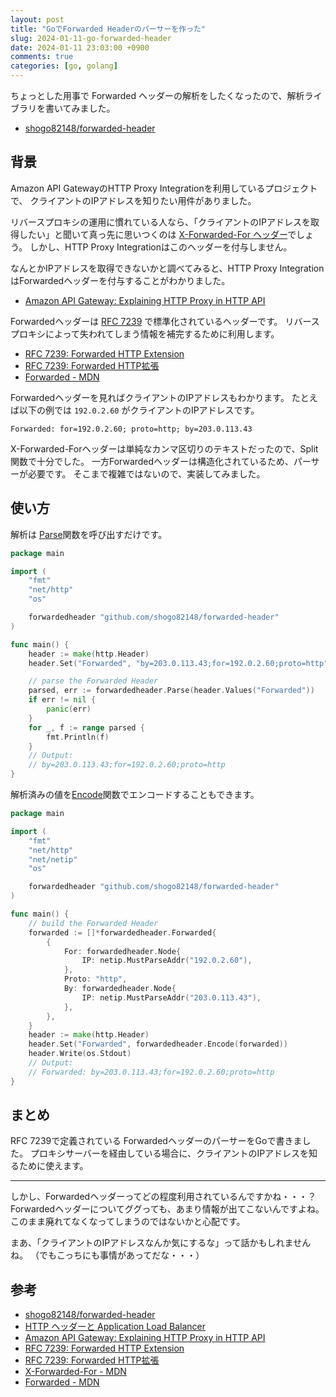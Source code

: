 ```yaml
---
layout: post
title: "GoでForwarded Headerのパーサーを作った"
slug: 2024-01-11-go-forwarded-header
date: 2024-01-11 23:03:00 +0900
comments: true
categories: [go, golang]
---
```


ちょっとした用事で Forwarded ヘッダーの解析をしたくなったので、解析ライブラリを書いてみました。

- [shogo82148/forwarded-header](https://github.com/shogo82148/forwarded-header)

## 背景

Amazon API GatewayのHTTP Proxy Integrationを利用しているプロジェクトで、
クライアントのIPアドレスを知りたい用件がありました。

リバースプロキシの運用に慣れている人なら、「クライアントのIPアドレスを取得したい」と聞いて真っ先に思いつくのは [X-Forwarded-For ヘッダー](https://developer.mozilla.org/ja/docs/Web/HTTP/Headers/X-Forwarded-For)でしょう。
しかし、HTTP Proxy Integrationはこのヘッダーを付与しません。

なんとかIPアドレスを取得できないかと調べてみると、HTTP Proxy IntegrationはForwardedヘッダーを付与することがわかりました。

- [Amazon API Gateway: Explaining HTTP Proxy in HTTP API](https://medium.com/@lancers/amazon-api-gateway-explaining-http-proxy-in-http-api-3ea0afe6b03c)

Forwardedヘッダーは [RFC 7239](https://www.rfc-editor.org/info/rfc7239) で標準化されているヘッダーです。
リバースプロキシによって失われてしまう情報を補完するために利用します。

- [RFC 7239: Forwarded HTTP Extension](https://www.rfc-editor.org/info/rfc7239)
- [RFC 7239: Forwarded HTTP拡張](https://shogo82148.github.io/rfc-translated-ja/rfc7239.html)
- [Forwarded - MDN](https://developer.mozilla.org/ja/docs/Web/HTTP/Headers/Forwarded)

Forwardedヘッダーを見ればクライアントのIPアドレスもわかります。
たとえば以下の例では `192.0.2.60` がクライアントのIPアドレスです。

```
Forwarded: for=192.0.2.60; proto=http; by=203.0.113.43
```

X-Forwarded-Forヘッダーは単純なカンマ区切りのテキストだったので、Split関数で十分でした。
一方Forwardedヘッダーは構造化されているため、パーサーが必要です。
そこまで複雑ではないので、実装してみました。

## 使い方

解析は [Parse](https://pkg.go.dev/github.com/shogo82148/fowarded-header#Parse)関数を呼び出すだけです。

```go
package main

import (
	"fmt"
	"net/http"
	"os"

	forwardedheader "github.com/shogo82148/forwarded-header"
)

func main() {
	header := make(http.Header)
	header.Set("Forwarded", "by=203.0.113.43;for=192.0.2.60;proto=http")

	// parse the Forwarded Header
	parsed, err := forwardedheader.Parse(header.Values("Forwarded"))
	if err != nil {
		panic(err)
	}
	for _, f := range parsed {
		fmt.Println(f)
	}
	// Output:
	// by=203.0.113.43;for=192.0.2.60;proto=http
}
```

解析済みの値を[Encode](https://pkg.go.dev/github.com/shogo82148/fowarded-header#Encode)関数でエンコードすることもできます。

```go
package main

import (
	"fmt"
	"net/http"
	"net/netip"
	"os"

	forwardedheader "github.com/shogo82148/forwarded-header"
)

func main() {
	// build the Forwarded Header
	forwarded := []*forwardedheader.Forwarded{
		{
			For: forwardedheader.Node{
				IP: netip.MustParseAddr("192.0.2.60"),
			},
			Proto: "http",
			By: forwardedheader.Node{
				IP: netip.MustParseAddr("203.0.113.43"),
			},
		},
	}
	header := make(http.Header)
	header.Set("Forwarded", forwardedheader.Encode(forwarded))
	header.Write(os.Stdout)
	// Output:
	// Forwarded: by=203.0.113.43;for=192.0.2.60;proto=http
}
```

## まとめ

RFC 7239で定義されている ForwardedヘッダーのパーサーをGoで書きました。
プロキシサーバーを経由している場合に、クライアントのIPアドレスを知るために使えます。

-----

しかし、Forwardedヘッダーってどの程度利用されているんですかね・・・？
Forwardedヘッダーについてググっても、あまり情報が出てこないんですよね。
このまま廃れてなくなってしまうのではないかと心配です。

まあ、「クライアントのIPアドレスなんか気にするな」って話かもしれませんね。
（でもこっちにも事情があってだな・・・）

## 参考

- [shogo82148/forwarded-header](https://github.com/shogo82148/forwarded-header)
- [HTTP ヘッダーと Application Load Balancer](https://docs.aws.amazon.com/ja_jp/elasticloadbalancing/latest/application/x-forwarded-headers.html)
- [Amazon API Gateway: Explaining HTTP Proxy in HTTP API](https://medium.com/@lancers/amazon-api-gateway-explaining-http-proxy-in-http-api-3ea0afe6b03c)
- [RFC 7239: Forwarded HTTP Extension](https://www.rfc-editor.org/info/rfc7239)
- [RFC 7239: Forwarded HTTP拡張](https://shogo82148.github.io/rfc-translated-ja/rfc7239.html)
- [X-Forwarded-For - MDN](https://developer.mozilla.org/ja/docs/Web/HTTP/Headers/X-Forwarded-For)
- [Forwarded - MDN](https://developer.mozilla.org/ja/docs/Web/HTTP/Headers/Forwarded)

